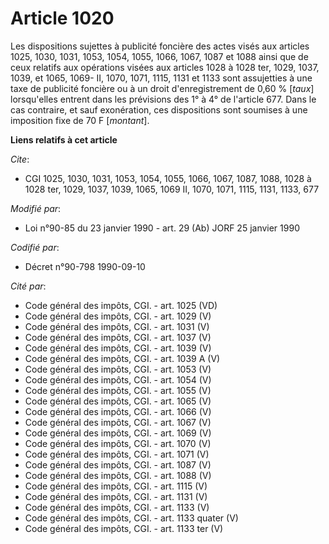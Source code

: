 # Article 1020

Les dispositions sujettes à publicité foncière des actes visés aux articles 1025, 1030, 1031, 1053, 1054, 1055, 1066, 1067,
1087 et 1088 ainsi que de ceux relatifs aux opérations visées aux articles 1028 à 1028 ter, 1029, 1037, 1039, et 1065, 1069-
II, 1070, 1071, 1115, 1131 et 1133 sont assujetties à une taxe de publicité foncière ou à un droit d'enregistrement de 0,60 %
[*taux*] lorsqu'elles entrent dans les prévisions des 1° à 4° de l'article 677. Dans le cas contraire, et sauf exonération,
ces dispositions sont soumises à une imposition fixe de 70 F [*montant*].

**Liens relatifs à cet article**

_Cite_:

  - CGI 1025, 1030, 1031, 1053, 1054, 1055, 1066, 1067, 1087, 1088, 1028 à 1028 ter, 1029, 1037, 1039, 1065, 1069 II, 1070, 1071, 1115, 1131, 1133, 677

_Modifié par_:

  - Loi n°90-85 du 23 janvier 1990 - art. 29 (Ab) JORF 25 janvier 1990

_Codifié par_:

  - Décret n°90-798 1990-09-10

_Cité par_:

  - Code général des impôts, CGI. - art. 1025 (VD)
  - Code général des impôts, CGI. - art. 1029 (V)
  - Code général des impôts, CGI. - art. 1031 (V)
  - Code général des impôts, CGI. - art. 1037 (V)
  - Code général des impôts, CGI. - art. 1039 (V)
  - Code général des impôts, CGI. - art. 1039 A (V)
  - Code général des impôts, CGI. - art. 1053 (V)
  - Code général des impôts, CGI. - art. 1054 (V)
  - Code général des impôts, CGI. - art. 1055 (V)
  - Code général des impôts, CGI. - art. 1065 (V)
  - Code général des impôts, CGI. - art. 1066 (V)
  - Code général des impôts, CGI. - art. 1067 (V)
  - Code général des impôts, CGI. - art. 1069 (V)
  - Code général des impôts, CGI. - art. 1070 (V)
  - Code général des impôts, CGI. - art. 1071 (V)
  - Code général des impôts, CGI. - art. 1087 (V)
  - Code général des impôts, CGI. - art. 1088 (V)
  - Code général des impôts, CGI. - art. 1115 (V)
  - Code général des impôts, CGI. - art. 1131 (V)
  - Code général des impôts, CGI. - art. 1133 (V)
  - Code général des impôts, CGI. - art. 1133 quater (V)
  - Code général des impôts, CGI. - art. 1133 ter (V)
